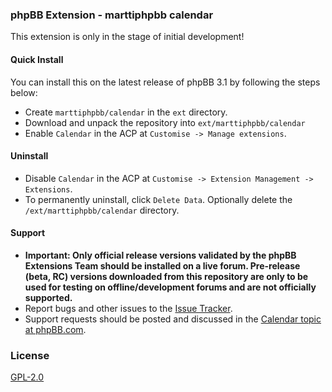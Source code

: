 ### phpBB Extension - marttiphpbb calendar

This extension is only in the stage of initial development!

#### Quick Install

You can install this on the latest release of phpBB 3.1 by following the steps below:

* Create `marttiphpbb/calendar` in the `ext` directory.
* Download and unpack the repository into `ext/marttiphpbb/calendar`
* Enable `Calendar` in the ACP at `Customise -> Manage extensions`.

#### Uninstall

* Disable `Calendar` in the ACP at `Customise -> Extension Management -> Extensions`.
* To permanently uninstall, click `Delete Data`. Optionally delete the `/ext/marttiphpbb/calendar` directory.

#### Support

* **Important: Only official release versions validated by the phpBB Extensions Team should be installed on a live forum. Pre-release (beta, RC) versions downloaded from this repository are only to be used for testing on offline/development forums and are not officially supported.**
* Report bugs and other issues to the [Issue Tracker](https://github.com/marttiphpbb/phpbb-ext-calendar/issues).
* Support requests should be posted and discussed in the [Calendar topic at phpBB.com](https://www.phpbb.com/community/viewtopic.php?f=456&t=).

### License

[GPL-2.0](license.txt)
